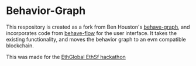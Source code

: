 # Behavior-Graph

This respository is created as a fork from Ben Houston's [behave-graph](https://github.com/bhouston/behave-graph), and incorporates code from [behave-flow](https://github.com/beeglebug/behave-flow) for the user interface.  It takes the existing functionality, and moves the behavior graph to an evm compatible blockchain.

This was made for the [EthGlobal EthSf hackathon](https://sf.ethglobal.com/)
